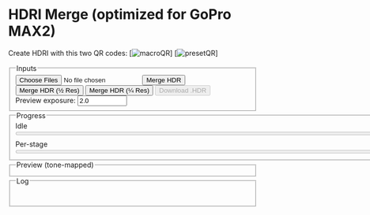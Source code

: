 # HDRI Merge (optimized for GoPro MAX2)

Create HDRI with this two QR codes: [![macroQR](macroQR.png)] 
[![presetQR](presetQR.png)]

<fieldset>
  <legend>Inputs</legend>
  <div class="row">
    <input id="files" type="file" accept="image/jpeg" multiple />
    <button id="run">Merge HDR</button>
    <button id="runHalf">Merge HDR (½ Res)</button>
    <button id="runQuarter">Merge HDR (¼ Res)</button>
    <button id="saveHdr" disabled>Download .HDR</button>
  </div>
  <div class="row">
    <label>Preview exposure: <input id="previewExp" type="number" step="0.1" value="2.0" title="Photographic exposure for preview" style="width: 100px;"></label>
  </div>
</fieldset>

<fieldset>
  <legend>Progress</legend>
  <div id="stage">Idle</div>
  <progress id="overall" value="0" max="100" style="width: 800px;"></progress>
  <div class="muted" style="margin-top:6px;">Per-stage</div>
  <progress id="perfile" value="0" max="100" style="width: 800px;"></progress>
</fieldset>

<fieldset>
  <legend>Preview (tone-mapped)</legend>
  <canvas id="preview" width="800" height="400"></canvas>
</fieldset>

<fieldset>
  <legend>Log</legend>
  <pre id="log" aria-live="polite"></pre>
</fieldset>

<script src="https://cdn.jsdelivr.net/npm/exifr@7.1.3/dist/lite.umd.js"></script>
<script>
/* ===================== Config & constants ===================== */
const KSIZE        = 9;         // Gaussian blur kernel (odd) in float
const WHITE_PCT    = 99.0;      // robust white normalization percentile
const SHORT_EXPOSURE_T = 2e-5;  // 0.00002s threshold for "very short" exposure (Python parity)
const SUN_BLUR1    = 15;
const SUN_BLUR2    = 31;
const CLIPPED_THRESH = 0.99;    // test threshold in linear (post-blur)
const CLIPPED_COUNT  = 1000;    // number of clipped pixels to consider "has clipped sun"

/* ===================== Helpers / UI ===================== */
const $ = sel => document.querySelector(sel);
const logEl = $('#log');
function logLine(msg, cls='') {
  const line = document.createElement('div');
  if (cls) line.className = cls;
  line.textContent = msg;
  logEl.appendChild(line);
  logEl.scrollTop = logEl.scrollHeight;
}
function setStage(msg) { $('#stage').textContent = msg; }
function setOverall(pct) { $('#overall').value = Math.max(0, Math.min(100, pct)); }
function setPerFile(pct) { $('#perfile').value = Math.max(0, Math.min(100, pct)); }
function nextFrame() { return new Promise(r => requestAnimationFrame(() => r())); }

/* ===================== sRGB 2.2 → Linear ===================== */
function srgbToLinear_u8(imgData) {
  const { data, width, height } = imgData;
  const out = new Float32Array(width * height * 3);
  for (let i = 0, j = 0; i < data.length; i += 4, j += 3) {
    const sr = data[i]   / 255;
    const sg = data[i+1] / 255;
    const sb = data[i+2] / 255;
    const r = Math.pow(sr, 2.2);
    const g = Math.pow(sg, 2.2);
    const b = Math.pow(sb, 2.2);
    out[j] = r; out[j+1] = g; out[j+2] = b;
  }
  return out;
}

/* ===================== GoPro Flat (log 113) → Linear ===================== */
function goProFlatToLinear_u8(imgData) {
  const { data, width, height } = imgData;
  const out = new Float32Array(width * height * 3);
  for (let i = 0, j = 0; i < data.length; i += 4, j += 3) {
    const sr = data[i]   / 255;
    const sg = data[i+1] / 255;
    const sb = data[i+2] / 255;
    const r = (Math.pow(113.0,sr)-1.0)/112.0;
    const g = (Math.pow(113.0,sg)-1.0)/112.0;
    const b = (Math.pow(113.0,sb)-1.0)/112.0;
    out[j] = r; out[j+1] = g; out[j+2] = b;
  }
  return out;
}

function gaussianBlurFloatRGB(floatRGB, w, h, ksize=5) {
  if (!(Number.isInteger(ksize) && ksize>1 && (ksize%2)===1)) return floatRGB;
  const half = (ksize-1)/2;
  const sigma = 0.3*((ksize-1)*0.5 - 1) + 0.8;
  const kern = [];
  let sum = 0;
  for (let k=-half;k<=half;k++){ const v = Math.exp(-(k*k)/(2*sigma*sigma)); kern.push(v); sum+=v; }
  for (let i=0;i<kern.length;i++) kern[i] /= sum;

  const tmp = new Float32Array(floatRGB.length);
  const out = new Float32Array(floatRGB.length);

  // Horizontal
  for (let y=0; y<h; y++) {
    for (let x=0; x<w; x++) {
      let r=0,g=0,b=0;
      for (let k=-half;k<=half;k++){
        const xx = Math.max(0, Math.min(w-1, x+k));
        const p = (y*w+xx)*3;
        const wgt = kern[k+half];
        r += floatRGB[p  ]*wgt;
        g += floatRGB[p+1]*wgt;
        b += floatRGB[p+2]*wgt;
      }
      const o = (y*w+x)*3;
      tmp[o]=r; tmp[o+1]=g; tmp[o+2]=b;
    }
  }
  // Vertical
  for (let y=0; y<h; y++) {
    for (let x=0; x<w; x++) {
      let r=0,g=0,b=0;
      for (let k=-half;k<=half;k++){
        const yy = Math.max(0, Math.min(h-1, y+k));
        const p = (yy*w+x)*3;
        const wgt = kern[k+half];
        r += tmp[p  ]*wgt;
        g += tmp[p+1]*wgt;
        b += tmp[p+2]*wgt;
      }
      const o = (y*w+x)*3;
      out[o]=r; out[o+1]=g; out[o+2]=b;
    }
  }
  return out;
}


/**
 * In-place separable Gaussian blur on a rectangular ROI of a Float32 RGB image.
 *
 * @param {Float32Array} floatLinearRGB - Interleaved RGB (float) buffer, length = pitch * height * 3
 * @param {number} pitch - Image width (pixels per row)
 * @param {number} x1 - ROI left (inclusive)
 * @param {number} y1 - ROI top (inclusive)
 * @param {number} x2 - ROI right (exclusive)
 * @param {number} y2 - ROI bottom (exclusive)
 * @param {number} ksize - Odd kernel size (e.g., 3,5,7,9...)
 */
function gaussianBlurROI(floatLinearRGB, pitch, x1, y1, x2, y2, ksize) {
  // ---- Validate & fast exits ----
  if (!Number.isInteger(ksize) || ksize < 3 || (ksize & 1) === 0) return;
  if (x2 <= x1 || y2 <= y1) return; // empty
  // Clamp ROI to image bounds (we don't know height, but we use indices via pitch & y)
  // Caller should ensure bounds are valid; we still defensively clamp to >=0.
  x1 = Math.max(0, x1|0); y1 = Math.max(0, y1|0);
  x2 = x2|0; y2 = y2|0;

  const rw = x2 - x1;                 // ROI width
  const rh = y2 - y1;                 // ROI height
  const chans = 3;
  const half = (ksize - 1) >> 1;

  // ---- Build 1D Gaussian kernel ----
  const sigma = 0.3 * ((ksize - 1) * 0.5 - 1) + 0.8; // common heuristic
  const kern = new Float32Array(ksize);
  let sum = 0;
  for (let i = -half, j = 0; i <= half; i++, j++) {
    const v = Math.exp(-(i * i) / (2 * sigma * sigma));
    kern[j] = v; sum += v;
  }
  for (let j = 0; j < ksize; j++) kern[j] /= sum;

  // ---- Temp buffers for ROI (horizontal pass -> tmp, vertical -> out) ----
  const tmp = new Float32Array(rw * rh * chans);
  const out = new Float32Array(rw * rh * chans);

  // ---- Horizontal pass (within ROI, clamp to ROI edges) ----
  for (let ry = 0; ry < rh; ry++) {
    const gy = y1 + ry;
    for (let rx = 0; rx < rw; rx++) {
      const gx = x1 + rx;

      let accR = 0, accG = 0, accB = 0;
      for (let k = -half, j = 0; k <= half; k++, j++) {
        let sx = rx + k;
        if (sx < 0) sx = 0;
        else if (sx >= rw) sx = rw - 1;

        const srcIdx = ((gy * pitch) + (x1 + sx)) * chans;
        accR += floatLinearRGB[srcIdx    ] * kern[j];
        accG += floatLinearRGB[srcIdx + 1] * kern[j];
        accB += floatLinearRGB[srcIdx + 2] * kern[j];
      }

      const dstIdx = (ry * rw + rx) * chans;
      tmp[dstIdx    ] = accR;
      tmp[dstIdx + 1] = accG;
      tmp[dstIdx + 2] = accB;
    }
  }

  // ---- Vertical pass (within ROI, clamp to ROI edges) ----
  for (let ry = 0; ry < rh; ry++) {
    for (let rx = 0; rx < rw; rx++) {
      let accR = 0, accG = 0, accB = 0;
      for (let k = -half, j = 0; k <= half; k++, j++) {
        let sy = ry + k;
        if (sy < 0) sy = 0;
        else if (sy >= rh) sy = rh - 1;

        const srcIdx = (sy * rw + rx) * chans;
        accR += tmp[srcIdx    ] * kern[j];
        accG += tmp[srcIdx + 1] * kern[j];
        accB += tmp[srcIdx + 2] * kern[j];
      }
      const dstIdx = (ry * rw + rx) * chans;
      out[dstIdx    ] = accR;
      out[dstIdx + 1] = accG;
      out[dstIdx + 2] = accB;
    }
  }

  // ---- Write back to original buffer (in place) ----
  for (let ry = 0; ry < rh; ry++) {
    const gy = y1 + ry;
    for (let rx = 0; rx < rw; rx++) {
      const gx = x1 + rx;
      const srcIdx = (ry * rw + rx) * chans;
      const dstIdx = ((gy * pitch) + gx) * chans;
      floatLinearRGB[dstIdx    ] = out[srcIdx    ];
      floatLinearRGB[dstIdx + 1] = out[srcIdx + 1];
      floatLinearRGB[dstIdx + 2] = out[srcIdx + 2];
    }
  }
}


/* ===================== Merge radiance (linear) ===================== */
function wellExposedWeight(rgb, mid=0.5, sigma=0.1225) {
  const m = (rgb[0]+rgb[1]+rgb[2])/3;
  return Math.exp(-((m-mid)*(m-mid)) / (2*sigma*sigma));
}
async function mergeRadiance_linear(images, times) {
  const w = images[0].w, h = images[0].h;
  const num = new Float32Array(w*h*3);
  const den = new Float32Array(w*h);
  const total = images.length;

  for (let i=0; i<images.length; i++) {
    const {data} = images[i];
    const t = times[i];
	let sigma = 0.1225 + 0.1225 * Math.sin(i*3.14159/(images.length-1));
    for (let p=0, px=0; p<data.length; p+=3, px++) {
      const r=data[p], g=data[p+1], b=data[p+2];
      const wgt = wellExposedWeight([r,g,b], 0.5, );
      if (wgt>0) {
        num[p  ] += wgt * (r / t);
        num[p+1] += wgt * (g / t);
        num[p+2] += wgt * (b / t);
        den[px]  += wgt;
      }
    }
	setOverall(35+((i+1)/total)*30);
    setPerFile(((i+1)/total)*100);
	await nextFrame(); // let the browser paint the bars
  }
  for (let p=0, px=0; p<num.length; p+=3, px++) {
    const d = den[px] || 1e-8;
    num[p  ] /= d; num[p+1] /= d; num[p+2] /= d;
  }
  return { w, h, data: num };
}


/**
 * Robust HDR merge tolerant to small exposure errors (JPEG/8-bit).
 * images: [{ w, h, data: Float32Array }]  // linear RGB
 * times:  number[]                         // effective exposure times
 * onProgress?: (percent)=>void
 * options?: { mid?: number, sigma?: number, k?: number, logDomain?: boolean }
 */
async function mergeRadiance_linearRobust(images, times, onProgress, options = {}) {
  const width  = images[0].w;
  const height = images[0].h;
  const N = images.length;

  const mid     = options.mid   ?? 0.5;   // exposure center
  const sigma   = options.sigma ?? 0.30;  // broader than classic 0.225
  const k       = options.k     ?? 4.685; // Tukey constant
  const useLog  = options.logDomain ?? true;

  const num = new Float32Array(width*height*3); // output RGB radiance
  // den is kept for parity with older API; here we normalize per-pixel already.
  // const den = new Float32Array(width*height);

  // Precompute exposure/clip weights per frame, per pixel (based on luminance)
  const Yw = new Float32Array(width*height*N);
  const twoSig2 = 2 * sigma * sigma;
  const luminance = (r,g,b) => 0.2126*r + 0.7152*g + 0.0722*b;
  const eps = 1e-8;

  for (let i=0; i<N; i++) {
    const data = images[i].data;
    for (let p=0, px=0; p<data.length; p+=3, px++) {
      const y  = luminance(data[p], data[p+1], data[p+2]);
      const d  = y - mid;
      const wBell = Math.exp(-(d*d)/twoSig2);                  // bell around mid
      const darkGate   = 1 / (1 + Math.exp(-(y - 0.02)/0.02)); // rises after ~0.02
      const brightGate = 1 / (1 + Math.exp( (y - 0.98)/0.02)); // falls before ~0.98
      Yw[i*(width*height) + px] = wBell * darkGate * brightGate;
    }
  }

  function robustCenter(arr) {
    const tmp = Array.from(arr).sort((a,b)=>a-b);
    const med = tmp[tmp.length >> 1];
    for (let i=0;i<tmp.length;i++) tmp[i] = Math.abs(tmp[i] - med);
    const mad = tmp[tmp.length >> 1] || eps;
    return [med, mad];
  }

  // Progress control
  let lastYield = performance.now();
  const YIELD_MS = 500;

  for (let y=0; y<height; y++) {
    for (let x=0; x<width; x++) {
      const px = y*width + x;
      const off = px*3;

      // Gather candidate radiances r_i = v_i / t_i
      const R = new Float64Array(N);
      const G = new Float64Array(N);
      const B = new Float64Array(N);
      for (let i=0;i<N;i++){
        const v = images[i].data;
        const t = times[i];
        R[i] = v[off  ] / t;
        G[i] = v[off+1] / t;
        B[i] = v[off+2] / t;
      }

      // Robust center (median) + MAD scale
      const [mR, madR] = robustCenter(R);
      const [mG, madG] = robustCenter(G);
      const [mB, madB] = robustCenter(B);

      let accR = 0, accG = 0, accB = 0, wSum = 0;

      for (let i=0;i<N;i++){
        const uR = (R[i]-mR)/(k*madR);
        const uG = (G[i]-mG)/(k*madG);
        const uB = (B[i]-mB)/(k*madB);

        const wR = (Math.abs(uR) < 1) ? Math.pow(1 - uR*uR, 2) : 0;
        const wG = (Math.abs(uG) < 1) ? Math.pow(1 - uG*uG, 2) : 0;
        const wB = (Math.abs(uB) < 1) ? Math.pow(1 - uB*uB, 2) : 0;

        const wRobust = (wR + wG + wB) / 3;
        const wExp    = Yw[i*(width*height) + px];

        const wgt = wRobust * wExp + eps;

        if (useLog) {
          accR += wgt * Math.log(R[i] + eps);
          accG += wgt * Math.log(G[i] + eps);
          accB += wgt * Math.log(B[i] + eps);
        } else {
          accR += wgt * R[i];
          accG += wgt * G[i];
          accB += wgt * B[i];
        }
        wSum += wgt;
      }

      if (useLog) {
        num[off  ] = Math.exp(accR / (wSum || 1));
        num[off+1] = Math.exp(accG / (wSum || 1));
        num[off+2] = Math.exp(accB / (wSum || 1));
      } else {
        num[off  ] = accR / (wSum || 1);
        num[off+1] = accG / (wSum || 1);
        num[off+2] = accB / (wSum || 1);
      }
    }

    // progress + cooperative yield
    const now = performance.now();
    if (now - lastYield > YIELD_MS) { 
		lastYield = now;
		setOverall(35+(y/height)*30);
		setPerFile((y/height)*100);
		await nextFrame(); // let the browser paint the bars
	 }
  }

  return { w: width, h: height, data: num };
}


/* ===================== Normalize white ~1.0 ===================== */
function luminance709(r,g,b){ return 0.2126*r + 0.7152*g + 0.0722*b; }
function normalizeWhitePercentile(hdr, pct=WHITE_PCT) {
  const {data} = hdr, N = data.length/3;
  const h = Math.trunc(Math.sqrt(N/2));
  const w = h*2;
  const scale = 1 + Math.trunc(w/1000);
  const offset = Math.trunc(scale/2);
  const lum = new Float32Array((h/scale) * (w/scale));
  let i = 0;
  for(let y=offset;y<h;y+=scale)
  {
	for(let x=offset;x<w;x+=scale)
	{
		let p = (y * w + x) * 3;
		lum[i] = luminance709(data[p],data[p+1],data[p+2]);
		i++
	}
  }
  const arr = Array.from(lum).sort((a,b)=>a-b);
  const idx = Math.min(arr.length-1, Math.max(0, Math.floor((pct/100)*arr.length)));
  const white = Math.max(1e-8, arr[idx]);
  for (let p=0; p<data.length; p++) data[p] /= white;
  return white;
}

/* ===================== Monochrome-above-threshold (optional) ===================== */
function monochromeAbove(hdr, thr=1.0) {
  const {data} = hdr;
  for (let p=0;p<data.length;p+=3) {
    const r=data[p], g=data[p+1], b=data[p+2];
    if (r>thr || g>thr || b>thr) {
      const Y = luminance709(r,g,b);
      data[p]=data[p+1]=data[p+2]=Y;
    }
  }
}

/* ===================== Filmic tone map with dithering ===================== */
async function tonemap_filmic(hdr, exposure=1.0) {
  const {w,h,data} = hdr;
  const out = new Uint8ClampedArray(w*h*4);
  //const A=0.22, B=0.30, C=0.10, D=0.20, E=0.01, F=0.30, W=11.2;  // too contrasty
  const A=0.2, B=0.30, C=0.10, D=0.05, E=0.0, F=0.10, W=20;  // lower contrast
  const whiteScale = ((W*(A*W+C*B)+D*E)/(W*(A*W+B)+D*F)) - (E/F);
  function rnd(i){ let x = i ^ (i>>>17); x ^= x<<13; x ^= x>>>7; x ^= x>>>17; return ((x>>>8)&0xFF)/255; }

  for (let p=0,q=0,i=0; p<data.length; p+=3, q+=4, i++) {
    let r = data[p  ] * exposure;
    let g = data[p+1] * exposure;
    let b = data[p+2] * exposure;
    const fr = ((r*(A*r+C*B)+D*E)/(r*(A*r+B)+D*F)) - (E/F);
    const fg = ((g*(A*g+C*B)+D*E)/(g*(A*g+B)+D*F)) - (E/F);
    const fb = ((b*(A*b+C*B)+D*E)/(b*(A*b+B)+D*F)) - (E/F);
    let rr = Math.min(1, Math.max(0, fr/whiteScale));
    let gg = Math.min(1, Math.max(0, fg/whiteScale));
    let bb = Math.min(1, Math.max(0, fb/whiteScale));
    const d = (rnd(i)-0.5) / 255;
    rr = Math.min(1, Math.max(0, rr + d));
    gg = Math.min(1, Math.max(0, gg + d));
    bb = Math.min(1, Math.max(0, bb + d));
    out[q  ] = (rr*255)|0;
    out[q+1] = (gg*255)|0;
    out[q+2] = (bb*255)|0;
    out[q+3] = 255;
  }
  return { w, h, data: out };
}

//function drawToCanvas(ldr, canvas) {
//  canvas.width = ldr.w; canvas.height = ldr.h;
//  const ctx = canvas.getContext('2d', { willReadFrequently: true }); // perf hint
//  ctx.putImageData(new ImageData(ldr.data, ldr.w, ldr.h), 0, 0);
//}
function drawToCanvas(ldr, canvas, targetW = 800, targetH = 400, mode = 'contain') {
  // 1) paint the RGBA into a temp canvas at native size
  const srcC = document.createElement('canvas');
  srcC.width = ldr.w; srcC.height = ldr.h;
  const srcCtx = srcC.getContext('2d', { willReadFrequently: true });
  srcCtx.putImageData(new ImageData(ldr.data, ldr.w, ldr.h), 0, 0);

  // 2) set preview canvas to fixed size
  canvas.width = targetW;
  canvas.height = targetH;

  const ctx = canvas.getContext('2d', { willReadFrequently: true });
  ctx.imageSmoothingEnabled = true;         // better downscale
  ctx.imageSmoothingQuality = 'high';       // ask for HQ filters

  if (mode === 'stretch') {
    // Fill exactly 800x400 (may distort aspect)
    ctx.clearRect(0, 0, targetW, targetH);
    ctx.drawImage(srcC, 0, 0, targetW, targetH);
  } else {
    // 'contain' => preserve aspect ratio, letterbox
    const scale = Math.min(targetW / ldr.w, targetH / ldr.h);
    const drawW = Math.max(1, Math.floor(ldr.w * scale));
    const drawH = Math.max(1, Math.floor(ldr.h * scale));
    const offX = Math.floor((targetW - drawW) / 2);
    const offY = Math.floor((targetH - drawH) / 2);

    ctx.clearRect(0, 0, targetW, targetH);
    ctx.drawImage(srcC, 0, 0, ldr.w, ldr.h, offX, offY, drawW, drawH);
  }
}

/**
 * Async Radiance .HDR (RGBE) encoder with scanline RLE, progress + yielding.
 * @param {{w:number,h:number,data:Float32Array}} hdr  // linear RGB
 * @param {(pct:number)=>void=} onProgress            // 0..100
 * @param {{yieldMs?:number, signal?:AbortSignal}=} opts
 * @returns {Promise<Blob>}
 */
async function encodeRadianceHDR_RGBE_RLE_Async(hdr, onProgress, opts = {}) {
  const { w, h, data } = hdr;
  const yieldMs = opts.yieldMs ?? 16;
  const signal = opts.signal;

  const header = [
    "#?RADIANCE",
    "FORMAT=32-bit_rle_rgbe",
    "",
    `-Y ${h} +X ${w}\n`
  ].join("\n");
  const headerBytes = new TextEncoder().encode(header);

  // RGB -> RGBE
  function toRGBE(r,g,b) {
    const maxc = Math.max(r,g,b);
    if (maxc < 1e-32) return [0,0,0,0];
    const e = Math.ceil(Math.log2(maxc));
    const scale = Math.pow(2, e) / 256;
    return [
      Math.min(255, Math.round(r/scale)),
      Math.min(255, Math.round(g/scale)),
      Math.min(255, Math.round(b/scale)),
      e + 128
    ];
  }

  // Write one channel with Radiance RLE
  function encodeRLEChannel(line /* Uint8Array of length w */) {
    const out = [];
    let x = 0;
    while (x < w) {
      // try run
      let runLen = 1;
      const maxRun = Math.min(w - x, 127);
      const val = line[x];
      while (runLen < maxRun && line[x + runLen] === val) runLen++;
      if (runLen >= 4) {
        out.push(128 + runLen, val);
        x += runLen;
      } else {
        // literal packet, avoid swallowing a future run
        const start = x;
        let count = 0;
        const maxLit = Math.min(w - x, 128);
        while (count < maxLit) {
          if (count >= 1) {
            let lookRun = 1;
            const maxLook = Math.min(w - (x + count), 127);
            const lookVal = line[x + count];
            while (lookRun < maxLook && line[x + count + lookRun] === lookVal) lookRun++;
            if (lookRun >= 4) break;
          }
          count++;
        }
        out.push(count);
        for (let i = 0; i < count; i++) out.push(line[start + i]);
        x += count;
      }
    }
    return Uint8Array.from(out);
  }

  // Fallback to old flat RGBE when width not supported
  if (w < 8 || w > 0x7fff) {
    const flat = new Uint8Array(w*h*4);
    for (let i=0,p=0;i<w*h;i++,p+=3) {
      const [R,G,B,E] = toRGBE(data[p], data[p+1], data[p+2]);
      const q = i*4; flat[q]=R; flat[q+1]=G; flat[q+2]=B; flat[q+3]=E;
    }
    if (onProgress) onProgress(100);
    return new Blob([headerBytes, flat], { type: "image/vnd.radiance" });
  }

  // Build output in chunks to avoid one giant growable array
  const chunks = [headerBytes];
  let lastYield = performance.now();

  for (let y = 0; y < h; y++) {
    if (signal?.aborted) throw new DOMException("Encoding aborted", "AbortError");

    // Scanline header: 0x02 0x02 w_hi w_lo
    const scanHdr = new Uint8Array([0x02, 0x02, (w >> 8) & 0xff, w & 0xff]);

    // Prepare channel buffers
    const R = new Uint8Array(w);
    const G = new Uint8Array(w);
    const B = new Uint8Array(w);
    const E = new Uint8Array(w);

    let p = y * w * 3;
    for (let x = 0; x < w; x++, p += 3) {
      const [r8,g8,b8,e8] = toRGBE(data[p], data[p+1], data[p+2]);
      R[x] = r8; G[x] = g8; B[x] = b8; E[x] = e8;
    }

    // Encode four channels
    const rleR = encodeRLEChannel(R);
    const rleG = encodeRLEChannel(G);
    const rleB = encodeRLEChannel(B);
    const rleE = encodeRLEChannel(E);

    // Concatenate this scanline: hdr + R + G + B + E
    const line = new Uint8Array(scanHdr.length + rleR.length + rleG.length + rleB.length + rleE.length);
    let o = 0;
    line.set(scanHdr, o); o += scanHdr.length;
    line.set(rleR, o);    o += rleR.length;
    line.set(rleG, o);    o += rleG.length;
    line.set(rleB, o);    o += rleB.length;
    line.set(rleE, o);

    chunks.push(line);

    // Progress + cooperative yield
    if (onProgress) onProgress(((y + 1) / h) * 100);
    const now = performance.now();
    if (now - lastYield > yieldMs) {
      lastYield = now;
      await new Promise(r => requestAnimationFrame(r));
    }
  }

  return new Blob(chunks, { type: "image/vnd.radiance" });
}


function encodeRadianceHDR_RGBE_RLE(hdr) {
  const { w, h, data } = hdr;

  // --- header ---
  const header = [
    "#?RADIANCE",
    "FORMAT=32-bit_rle_rgbe",
    "", // blank line
    `-Y ${h} +X ${w}\n`
  ].join("\n");
  const headerBytes = new TextEncoder().encode(header);

  // helper: RGB->RGBE (float32 -> 4x uint8)
  function toRGBE(r, g, b) {
    const maxc = Math.max(r, g, b);
    if (maxc < 1e-32) return [0, 0, 0, 0];
    const e = Math.ceil(Math.log2(maxc));
    const scale = Math.pow(2, e) / 256;
    return [
      Math.min(255, Math.round(r / scale)),
      Math.min(255, Math.round(g / scale)),
      Math.min(255, Math.round(b / scale)),
      e + 128
    ];
  }

  // If width unsupported by RLE, write old style (flat RGBE)
  if (w < 8 || w > 0x7fff) {
    const flat = new Uint8Array(w * h * 4);
    for (let i = 0, p = 0; i < w * h; i++, p += 3) {
      const [R, G, B, E] = toRGBE(data[p], data[p + 1], data[p + 2]);
      const q = i * 4;
      flat[q] = R; flat[q + 1] = G; flat[q + 2] = B; flat[q + 3] = E;
    }
    return new Blob([headerBytes, flat], { type: "image/vnd.radiance" });
  }

  // --- RLE output builder ---
  const out = [];
  const pushByte = (b) => out.push(b & 0xff);
  const pushBytes = (arr) => { for (let i = 0; i < arr.length; i++) pushByte(arr[i]); };

  // write one channel (Uint8 array of length w) using Radiance RLE
  function writeRLEChannel(line) {
    let x = 0;
    while (x < w) {
      // Try to find a run at x
      let runLen = 1;
      const maxRun = Math.min(w - x, 127);
      const val = line[x];

      while (runLen < maxRun && line[x + runLen] === val) runLen++;

      if (runLen >= 4) {
        // Write run packet
        pushByte(128 + runLen);
        pushByte(val);
        x += runLen;
      } else {
        // Write literal packet up to 128 or until a future run (>=4) is about to start
        let start = x;
        let count = 0;
        const maxLit = Math.min(w - x, 128);

        while (count < maxLit) {
          // Look ahead to see if a run starts here; if so, stop literals
          if (count >= 1) {
            let lookRun = 1;
            const maxLook = Math.min(w - (x + count), 127);
            const lookVal = line[x + count];
            while (lookRun < maxLook && line[x + count + lookRun] === lookVal) lookRun++;
            if (lookRun >= 4) break; // stop before run
          }
          count++;
        }
        pushByte(count);
        for (let i = 0; i < count; i++) pushByte(line[start + i]);
        x += count;
      }
    }
  }

  // Progress control
  let lastYield = performance.now();
  const YIELD_MS = 500;
  
  // --- encode scanlines ---
  for (let y = 0; y < h; y++) {
    // scanline header: 0x02 0x02 width_hi width_lo
    pushByte(0x02);
    pushByte(0x02);
    pushByte((w >> 8) & 0xff);
    pushByte(w & 0xff);

    // Prepare per-channel arrays for this scanline
    const R = new Uint8Array(w);
    const G = new Uint8Array(w);
    const B = new Uint8Array(w);
    const E = new Uint8Array(w);

    let p = y * w * 3;
    for (let x = 0; x < w; x++, p += 3) {
      const [r8, g8, b8, e8] = toRGBE(data[p], data[p + 1], data[p + 2]);
      R[x] = r8; G[x] = g8; B[x] = b8; E[x] = e8;
    }

    // Write 4 channels (R, G, B, E), each RLE-compressed
    writeRLEChannel(R);
    writeRLEChannel(G);
    writeRLEChannel(B);
    writeRLEChannel(E);
  }

  return new Blob([headerBytes, new Uint8Array(out)], { type: "image/vnd.radiance" });
}


/* ===================== Radiance .HDR (RGBE) encoder ===================== */
function encodeRadianceHDR_RGBE(hdr) {
  const {w,h,data} = hdr;
  const header = [
    "#?RADIANCE",
    "FORMAT=32-bit_rle_rgbe",
    "",
    `-Y ${h} +X ${w}\n`
  ].join("\n");
  const headerBytes = new TextEncoder().encode(header);
  const body = new Uint8Array(w*h*4);
  for (let i=0,p=0;i<w*h;i++,p+=3) {
    const r=data[p], g=data[p+1], b=data[p+2];
    const maxc = Math.max(r,g,b);
    if (maxc < 1e-32) { body[i*4+0]=0; body[i*4+1]=0; body[i*4+2]=0; body[i*4+3]=0; }
    else {
      const e = Math.ceil(Math.log2(maxc));
      const scale = Math.pow(2, e) / 256;
      body[i*4+0] = Math.min(255, Math.round(r/scale));
      body[i*4+1] = Math.min(255, Math.round(g/scale));
      body[i*4+2] = Math.min(255, Math.round(b/scale));
      body[i*4+3] = e + 128;
    }
  }
  const out = new Uint8Array(headerBytes.length + body.length);
  out.set(headerBytes, 0); out.set(body, headerBytes.length);
  return new Blob([out], {type: 'image/vnd.radiance'});
}

/* ===================== Load, EXIF, preprocess + SHORT-SUN LOGIC ===================== */
async function loadAndPreprocessOld(files, scale = 1) {
  const bitmaps = [];
  const exposures = [];
  setPerFile(0);

  // EXIF + decode
  for (let i=0;i<files.length;i++) {
    const f = files[i];
    try {
      const exif = await exifr.parse(f).catch(()=>null);
      let t = null;
      if (exif) {
        if (typeof exif.ExposureTime === 'number') t = exif.ExposureTime;
        else if (typeof exif.ShutterSpeedValue === 'number') t = Math.pow(2, -exif.ShutterSpeedValue);
      }
      if (!t) throw new Error("Missing ExposureTime/ShutterSpeedValue");
      exposures.push(t);

      const bmp = await createImageBitmap(f);
      bitmaps.push(bmp);
      logLine(`Loaded: ${f.name} (t=${t})`, 'ok');
    } catch (e) {
      logLine(`Error reading ${f.name}: ${e.message || e}`, 'err');
    }
    setPerFile(((i+1)/files.length)*100);
    await nextFrame();
  }
  if (!bitmaps.length) throw new Error("No valid images decoded.");

  // sort by exposure (shortest first)
  const idx = exposures.map((t,i)=>[t,i]).sort((a,b)=>a[0]-b[0]).map(x=>x[1]);
  const sortedExpos = idx.map(i=>exposures[i]);
  const sortedBmps  = idx.map(i=>bitmaps[i]);
  
  const shortestFileName = files[idx[0]].name;  // name of shortest exposure file
  const baseName = shortestFileName.replace(/\.[^.]+$/, ''); // strip extension



  // common size = first image
  const w = sortedBmps[0].width, h = sortedBmps[0].height;
  const c = document.createElement('canvas'); c.width=w; c.height=h;
  const ctx = c.getContext('2d', { willReadFrequently: true }); // perf hint

  const linearImages = [];
  const expandedTimes = [];

  for (let i=0;i<sortedBmps.length;i++) {
    ctx.clearRect(0,0,w,h);
    ctx.drawImage(sortedBmps[i], 0, 0, w, h);
    const imgData = ctx.getImageData(0,0,w,h);

    // sRGB → linear (float)
    let lin = srgbToLinear_u8(imgData);
    // Log113 (Flat) → linear (float)
    //let lin = goProFlatToLinear_u8(imgData);
    let t = sortedExpos[i];

    // ---------- Short-exposure logic (ported from Python) ----------
    if (t < SHORT_EXPOSURE_T) {
      // Emulate Python's exp *= 4 pre-step
      // Base push (analogous to appending img8 with exp=t_eff)
      linearImages.push({ w, h, data: lin.slice(0) });
      expandedTimes.push(t);
      logLine(`Short exposure base push: t=${t}`, 'muted');

      // Detect clipped sun on a blurred copy
      let blurForSun = gaussianBlurFloatRGB(lin, w, h, SUN_BLUR1);
      let clippedCount = 0;
      for (let p=0; p<blurForSun.length; p++) if (blurForSun[p] > CLIPPED_THRESH) clippedCount++;
	  clippedCount *= (7680*3840*3 / blurForSun.length);
      const hasClippedSun = clippedCount > CLIPPED_COUNT && clippedCount < CLIPPED_COUNT*10;
      logLine(`Sun clipped? ${hasClippedSun} (count=${clippedCount})`, hasClippedSun ? 'warn' : 'muted');

      if (hasClippedSun) 
	  {
		let minx = w;
		let maxx = 0;
		let miny = h;
		let maxy = 0;
        for (let yy=0; yy<h; yy++) {
			for (let xx=0; xx<w; xx++) {
				const p = (yy*w+xx)*3;
				const r=lin[p], g=lin[p+1], b=lin[p+2];
				if (r>CLIPPED_THRESH || g>CLIPPED_THRESH || b>CLIPPED_THRESH) {
					if(minx > xx) minx = xx;
					if(maxx < xx) maxx = xx;
					if(miny > yy) miny = yy;
					if(maxy < yy) maxy = yy;
				}
			}
		}
		
		minx -= 64;  if(minx < 0) minx=0;
		miny -= 64;  if(miny < 0) miny=0;
		maxx += 64;  if(maxx >= w) maxx=w-1;
		maxy += 64;  if(maxy >= h) maxy=h-1;
		
		gaussianBlurROI(lin, w, minx, miny, maxx, maxy, SUN_BLUR1);
		
        for (let yy=miny; yy<maxy; yy++) {
			for (let xx=minx; xx<maxx; xx++) {
				const p = (yy*w+xx)*3;
				const r=lin[p], g=lin[p+1], b=lin[p+2];
				if (r>0.99 || g>0.99 || b>0.99) {
					lin[p]=lin[p+1]=lin[p+2] = 800;
				}
			}
		}
		
		
		logLine(`Sun's location ${minx},${miny} to ${maxx},${maxy}`, 'muted');
        gaussianBlurROI(lin, w, minx, miny, maxx, maxy, SUN_BLUR1);
        linearImages.push({ w, h, data: lin.slice(0) });
        expandedTimes.push(t);

        // B: blur heavier, scale *16, then t/=16
        gaussianBlurROI(lin, w, minx, miny, maxx, maxy, SUN_BLUR1);
        // multiply by 16 (keep float linear domain)
        for (let p=0; p<lin.length; p++) lin[p] /= 16.0;
        t /= 16.0;
        linearImages.push({ w, h, data: lin.slice(0) });
        expandedTimes.push(t);
        logLine(`Synthetic B push: t=${t}`, 'muted');

        // C: blur heavier, scale *1.0, then t/=16
        gaussianBlurROI(lin, w, minx, miny, maxx, maxy, SUN_BLUR1);
        for (let p=0; p<lin.length; p++) lin[p] /= 16.0;
        t /= 16.0;
        linearImages.push({ w, h, data: lin.slice(0) });
        expandedTimes.push(t);
        logLine(`Synthetic C push: t=${t}`, 'muted');

        // D: blur heavier, scale *0.25, then t/=16
        gaussianBlurROI(lin, w, minx, miny, maxx, maxy, SUN_BLUR1);
        for (let p=0; p<lin.length; p++) lin[p] /= 16.0;
        t /= 16.0;
        linearImages.push({ w, h, data: lin.slice(0) });
        expandedTimes.push(t);
        logLine(`Synthetic D push: t=${t}`, 'muted');

      } else {
        // No clipped sun → one synthetic step: exp/=4 (Python branch)
        linearImages.push({ w, h, data: lin.slice(0) });
        expandedTimes.push(t);
      }

    } else {
      // Normal (non-short) exposure → single push
      linearImages.push({ w, h, data: lin.slice(0) });
      expandedTimes.push(t);
    }

    setPerFile(((i+1)/sortedBmps.length)*100);
    await nextFrame();
  }

  return { linearImages, sortedExpos: expandedTimes, w, h, baseName };
}

/**
 * Load JPGs, read EXIF shutter times, sort by exposure, optionally scale,
 * convert to linear, apply short-sun logic (ROI blur + synthetic pushes),
 * and return arrays ready for HDR merge.
 *
 * @param {File[]} files
 * @param {number} scale   // 1.0 = full, 0.5 = half, etc.
 * @returns {Promise<{linearImages:Array<{w:number,h:number,data:Float32Array}>,sortedExpos:number[],sortedExif:Object[],w:number,h:number,baseName:string}>}
 */
async function loadAndPreprocess(files, scale = 1.0) {
  // ---- NEW: parameter sanity for scale ----
  scale = Math.max(0.05, Math.min(2.0, Number(scale) || 1.0));

  const bitmaps = [];
  const exposures = [];
  const exifList = [];
  setPerFile(0);

  // Decode + EXIF ----------------------------------------
  for (let i = 0; i < files.length; i++) {
    const f = files[i];
    try {
      const exif = await exifr.parse(f).catch(() => null);
      exifList.push(exif || {});

      // Shutter time (seconds)
      let t = null;
      if (exif) {
        if (typeof exif.ExposureTime === 'number') t = exif.ExposureTime;
        else if (typeof exif.ShutterSpeedValue === 'number') t = Math.pow(2, -exif.ShutterSpeedValue);
      }
      if (!t) throw new Error("Missing ExposureTime/ShutterSpeedValue");
      exposures.push(t);

      const bmp = await createImageBitmap(f);
      bitmaps.push(bmp);

      logLine(`Loaded: ${f.name} (t=${t})`, 'ok');
    } catch (e) {
      logLine(`Error reading ${f.name}: ${e.message || e}`, 'err');
    }
    setPerFile(((i + 1) / files.length) * 100);
    await nextFrame();
  }
  if (!bitmaps.length) throw new Error("No valid images decoded.");

  // Sort by exposure (ascending: shortest first) --------
  const idx = exposures.map((t, i) => [t, i]).sort((a, b) => a[0] - b[0]).map(x => x[1]);
  const sortedExpos = idx.map(i => exposures[i]);
  const sortedExif  = idx.map(i => exifList[i]);
  const sortedBmps  = idx.map(i => bitmaps[i]);

  const shortestFileName = files[idx[0]].name;
  const baseName = shortestFileName.replace(/\.[^.]+$/, '');

  // ---- NEW: target output size with scale factor -------
  const nativeW = sortedBmps[0].width;
  const nativeH = sortedBmps[0].height;
  const w = Math.max(1, Math.floor(nativeW * scale));
  const h = Math.max(1, Math.floor(nativeH * scale));

  // Work canvas at target resolution ---------------------
  const c = document.createElement('canvas');
  c.width = w; c.height = h;
  const ctx = c.getContext('2d', { willReadFrequently: true });
  ctx.imageSmoothingEnabled = true;
  ctx.imageSmoothingQuality = 'high';

  const linearImages = [];
  const expandedTimes = [];

  // Process each bracket --------------------------------
  for (let i = 0; i < sortedBmps.length; i++) {
    ctx.clearRect(0, 0, w, h);

    // ---- NEW: scaled draw to target resolution ----
    const bmp = sortedBmps[i];
    ctx.drawImage(bmp, 0, 0, bmp.width, bmp.height, 0, 0, w, h);

    const imgData = ctx.getImageData(0, 0, w, h);

    // sRGB → linear (your existing function)
    let lin = srgbToLinear_u8(imgData);

    let t = sortedExpos[i];

    // ---------- Short-exposure "sun" logic (unchanged behavior, now at scaled size) ----------
    if (t < SHORT_EXPOSURE_T) {
      // A) base push
      linearImages.push({ w, h, data: lin.slice(0) });
      expandedTimes.push(t);
      logLine(`Short exposure base push: t=${t}`, 'muted');

      // Detect clipped sun on a blurred copy (first pass blur)
      let blurForSun = gaussianBlurFloatRGB(lin, w, h, SUN_BLUR1);
      let clippedCount = 0;
      for (let p = 0; p < blurForSun.length; p++) if (blurForSun[p] > CLIPPED_THRESH) clippedCount++;
      // Scale count to approx native 7680×3840 reference if you use that heuristic
      clippedCount *= (7680 * 3840 * 3 / blurForSun.length);
      const hasClippedSun = clippedCount > CLIPPED_COUNT && clippedCount < CLIPPED_COUNT * 10;
      logLine(`Sun clipped? ${hasClippedSun} (count=${Math.round(clippedCount)})`, hasClippedSun ? 'warn' : 'muted');

      if (hasClippedSun) {
        // Find bbox of bright region
        let minx = w, maxx = 0, miny = h, maxy = 0;
        for (let yy = 0; yy < h; yy++) {
          for (let xx = 0; xx < w; xx++) {
            const p = (yy * w + xx) * 3;
            const r = lin[p], g = lin[p + 1], b = lin[p + 2];
            if (r > CLIPPED_THRESH || g > CLIPPED_THRESH || b > CLIPPED_THRESH) {
              if (minx > xx) minx = xx;
              if (maxx < xx) maxx = xx;
              if (miny > yy) miny = yy;
              if (maxy < yy) maxy = yy;
            }
          }
        }
        // pad ROI a bit; clamp to image
        minx = Math.max(0, minx - 64);
        miny = Math.max(0, miny - 64);
        maxx = Math.min(w - 1, maxx + 64);
        maxy = Math.min(h - 1, maxy + 64);

        // First soften (ROI blur; x2/y2 exclusive → pass max+1)
        gaussianBlurROI(lin, w, minx, miny, maxx + 1, maxy + 1, SUN_BLUR1);

        // Spike core & desaturate > 0.99 (prevent color fringing)
        for (let yy = miny; yy <= maxy; yy++) {
          for (let xx = minx; xx <= maxx; xx++) {
            const p = (yy * w + xx) * 3;
            const r = lin[p], g = lin[p + 1], b = lin[p + 2];
            if (r > 0.99 || g > 0.99 || b > 0.99) lin[p] = lin[p + 1] = lin[p + 2] = 800.0;
          }
        }

        logLine(`Sun ROI @ ${minx},${miny} → ${maxx},${maxy}`, 'muted');

        // A: soften again, push with same t
        gaussianBlurROI(lin, w, minx, miny, maxx + 1, maxy + 1, SUN_BLUR1);
        linearImages.push({ w, h, data: lin.slice(0) });
        expandedTimes.push(t);

        // B: heavier blur & *multiply by 16*, then t/=16  (synthetic shorter exposure)
        gaussianBlurROI(lin, w, minx, miny, maxx + 1, maxy + 1, SUN_BLUR2);
        for (let p = 0; p < lin.length; p++) lin[p] *= 16.0;
        t /= 16.0;
        linearImages.push({ w, h, data: lin.slice(0) });
        expandedTimes.push(t);
        logLine(`Synthetic B push: t=${t}`, 'muted');

        // C: heavier blur, ×1.0, then t/=16
        gaussianBlurROI(lin, w, minx, miny, maxx + 1, maxy + 1, SUN_BLUR2);
        // (no intensity scale)
        t /= 16.0;
        linearImages.push({ w, h, data: lin.slice(0) });
        expandedTimes.push(t);
        logLine(`Synthetic C push: t=${t}`, 'muted');

        // D: heavier blur, ×0.25, then t/=16
        gaussianBlurROI(lin, w, minx, miny, maxx + 1, maxy + 1, SUN_BLUR2);
        for (let p = 0; p < lin.length; p++) lin[p] *= 0.25;
        t /= 16.0;
        linearImages.push({ w, h, data: lin.slice(0) });
        expandedTimes.push(t);
        logLine(`Synthetic D push: t=${t}`, 'muted');
      }
      // else: only base push already added
    } else {
      // Normal exposure
      linearImages.push({ w, h, data: lin.slice(0) });
      expandedTimes.push(t);
    }

    setPerFile(((i + 1) / sortedBmps.length) * 100);
    await nextFrame();
  }

  return { linearImages, sortedExpos: expandedTimes, sortedExif, w, h, baseName };
}

/**
 * Remove isolated hot speckles from an HDR buffer (in place).
 * Detects pixels whose luminance is far above the 3×3 neighborhood
 * and clamps them to a robust neighborhood target while preserving chroma.
 *
 * @param {{w:number,h:number,data:Float32Array}} hdr  // linear RGB
 * @param {object} [opts]
 * @param {number} [opts.radius=1]     // 1 => 3x3; (only 1 supported here)
 * @param {number} [opts.factor=3.0]   // trigger if Yc > factor * median(Ynbrs)
 * @param {number} [opts.abs=0.2]      // and Yc > median + abs (absolute guard in scene-linear)
 * @param {number} [opts.pct=0.95]     // target upper bound uses neighborhood percentile (e.g. 95th)
 * @param {number} [opts.soft=1.2]     // target also limited to soft * median
 * @param {boolean}[opts.requirePeak=true] // require the center to be the unique local max
 * @returns {number}                   // number of pixels corrected
 */
function removeHDRSpeckles(hdr, opts = {}) {
  const { w, h, data } = hdr;
  const radius = 1;
  const factor = opts.factor ?? 3.0;
  const abs    = opts.abs    ?? 0.2;
  const pct    = opts.pct    ?? 0.95;
  const soft   = opts.soft   ?? 1.2;
  const requirePeak = (opts.requirePeak ?? true);
  const eps = 1e-8;

  // Precompute luminance for speed
  const Y = new Float32Array(w * h);
  for (let i = 0, px = 0; i < data.length; i += 3, px++) {
    const r = data[i], g = data[i + 1], b = data[i + 2];
    Y[px] = 0.2126 * r + 0.7152 * g + 0.0722 * b;
  }

  // Helper: median of 8 values (neighbors)
  function median8(vals) {
    // insertion sort small array
    for (let i = 1; i < 8; i++) {
      let v = vals[i], j = i - 1;
      while (j >= 0 && vals[j] > v) { vals[j + 1] = vals[j]; j--; }
      vals[j + 1] = v;
    }
    return (vals[3] + vals[4]) * 0.5; // middle of 8
  }

  // Helper: percentile (approx) of neighbors
  function percentile8(vals, p) {
    // vals length = 8; already sorted is not guaranteed
    for (let i = 1; i < 8; i++) {
      let v = vals[i], j = i - 1;
      while (j >= 0 && vals[j] > v) { vals[j + 1] = vals[j]; j--; }
      vals[j + 1] = v;
    }
    const idx = Math.min(7, Math.max(0, Math.round(p * 7)));
    return vals[idx];
  }

  let fixed = 0;

  // Scan interior pixels (skip 1px border)
  for (let y = 1; y < h - 1; y++) {
    for (let x = 1; x < w - 1; x++) {
      const cx = y * w + x;
      const Yc = Y[cx];

      // Collect neighbor luminances (8)
      const N = new Float32Array(8);
      let k = 0;
      let isPeak = true;
      for (let dy = -1; dy <= 1; dy++) {
        for (let dx = -1; dx <= 1; dx++) {
          if (dx === 0 && dy === 0) continue;
          const yy = y + dy, xx = x + dx;
          const ny = yy * w + xx;
          const Yn = Y[ny];
          N[k++] = Yn;
          if (Yn >= Yc - 1e-12) isPeak = false; // neighbor as bright or brighter
        }
      }

      if (requirePeak && !isPeak) continue;

      const med = median8(N.slice()); // median of neighbors
      const pHi = percentile8(N.slice(), pct);

      // Trigger if way above neighbors (both relative & absolute guards)
      if (!(Yc > med * factor && Yc > med + abs)) continue;

      // Compute target luminance: limit to both high-percentile and soft*median
      const targetY = Math.min(pHi, med * soft);

      // Preserve chroma: scale RGB so luminance becomes targetY
      const i = cx * 3;
      const r = data[i], g = data[i + 1], b = data[i + 2];
      const curY = Yc || eps;
      const s = Math.max(0, targetY / curY);

      data[i]     = r * s;
      data[i + 1] = g * s;
      data[i + 2] = b * s;
      Y[cx]       = targetY;
      fixed++;
    }
  }

  return fixed;
}

/**
 * Remove compact hot-speckle clusters up to 3x3 (in place), preserving edges/lines.
 * - Finds a cluster in the 3x3 window centered at (x,y) using a local "hot" test.
 * - Rejects line-like shapes (1xK or Kx1 with K>=2).
 * - Clamps all pixels in the cluster toward a robust target from the surrounding 5x5 ring.
 *
 * @param {{w:number,h:number,data:Float32Array}} hdr
 * @param {object} [opts]
 * @param {number} [opts.factor=3.0]   // "hot" if Y > factor * median(neigh-8)
 * @param {number} [opts.abs=0.2]      // and Y > median + abs
 * @param {number} [opts.soft=1.2]     // target cap vs local median
 * @param {number} [opts.ringPct=0.95] // target = min( percentile(ring), soft*median )
 * @returns {number} count of pixels corrected
 */
function removeHDRSpeckles3x3(hdr, opts = {}) {
  const { w, h, data } = hdr;
  const factor  = opts.factor  ?? 3.0;
  const abs     = opts.abs     ?? 0.2;
  const soft    = opts.soft    ?? 1.2;
  const ringPct = opts.ringPct ?? 0.95;
  const eps = 1e-8;

  // Build luminance buffer
  const Y = new Float32Array(w*h);
  for (let i=0, px=0; i<data.length; i+=3, px++) {
    Y[px] = 0.2126*data[i] + 0.7152*data[i+1] + 0.0722*data[i+2];
  }

  // Helpers
  function sortAsc(a){ for(let i=1;i<a.length;i++){ let v=a[i],j=i-1; while(j>=0 && a[j]>v){a[j+1]=a[j]; j--;} a[j+1]=v; } return a; }
  function median8(vals){ const s=sortAsc(vals.slice()); return 0.5*(s[3]+s[4]); }
  function percentile(vals, p){ const s=sortAsc(vals.slice()); const idx=Math.min(s.length-1, Math.max(0, Math.round(p*(s.length-1)))); return s[idx]; }

  // Visited map so we don’t re-fix overlapping clusters
  const visited = new Uint8Array(w*h);
  let fixed = 0;

  // We need a 5x5 ring ⇒ skip a 2px border
  for (let y=2; y<h-2; y++) {
    for (let x=2; x<w-2; x++) {
      const cIdx = y*w + x;
      if (visited[cIdx]) continue;

      // 1) Baseline from 8-neighbors of center
      const nb8 = new Float32Array(8);
      let k=0;
      for (let dy=-1; dy<=1; dy++) {
        for (let dx=-1; dx<=1; dx++) {
          if (!dx && !dy) continue;
          nb8[k++] = Y[(y+dy)*w + (x+dx)];
        }
      }
      const med = median8(nb8);
      const Yc  = Y[cIdx];

      // Is center hot enough to consider?
      if (!(Yc > med*factor && Yc > med + abs)) continue;

      // 2) Build 3x3 cluster mask using same hot criterion vs the SAME baseline median
      const mask = []; // list of [xx,yy] in cluster
      let minx= x, maxx= x, miny= y, maxy= y;
      for (let dy=-1; dy<=1; dy++) {
        for (let dx=-1; dx<=1; dx++) {
          const yy=y+dy, xx=x+dx, idx = yy*w + xx;
          const hot = (Y[idx] > med*factor && Y[idx] > med + abs);
          if (hot) {
            mask.push([xx,yy]);
            if (xx<minx) minx=xx; if (xx>maxx) maxx=xx;
            if (yy<miny) miny=yy; if (yy>maxy) maxy=yy;
          }
        }
      }
      if (mask.length === 0) continue;          // nothing hot
      if (mask.length > 9) continue;            // shouldn’t happen for 3x3 window
      // Reject line-like shapes (e.g., 1xK or Kx1 with K>=2)
      const dxSize = maxx - minx + 1;
      const dySize = maxy - miny + 1;
      const isLine = (dxSize === 1 && dySize >= 2) || (dySize === 1 && dxSize >= 2);
      if (isLine) continue;

      // If any pixel in cluster was already fixed, skip (avoid double adjustments)
      let overlap = false;
      for (const [xx,yy] of mask) { if (visited[yy*w+xx]) { overlap = true; break; } }
      if (overlap) continue;

      // 3) Compute robust target from 5x5 ring around the cluster bbox
      const ring = [];
      for (let yy=miny-2; yy<=maxy+2; yy++) {
        for (let xx=minx-2; xx<=maxx+2; xx++) {
          // outside image guard not needed due to outer loop
          const insideCluster = (xx>=minx && xx<=maxx && yy>=miny && yy<=maxy);
          if (insideCluster) continue; // skip cluster bbox interior
          ring.push(Y[yy*w + xx]);
        }
      }
      if (ring.length < 8) continue; // too small to be robust (very near border)
      const pHi = percentile(ring, ringPct);
      const targetY = Math.min(pHi, med * soft);

      // 4) Clamp each cluster pixel toward target, preserving chroma
      for (const [xx,yy] of mask) {
        const idx = yy*w + xx;
        const i3  = idx*3;
        const curY = Y[idx] || eps;
        if (targetY < curY) {
          const s = Math.max(0, (targetY || eps) / curY);
          data[i3    ] *= s;
          data[i3 + 1] *= s;
          data[i3 + 2] *= s;
          Y[idx] = targetY;
          fixed++;
        }
        visited[idx] = 1;
      }
    }
  }

  return fixed;
}

/**
 * Remove compact hot-speckle clusters up to 5x5 (in place), preserving lines/edges.
 * - Center test seeds a 5x5 "hot" mask using a robust baseline from the 8-neighbors.
 * - Rejects line-like shapes (1xK or Kx1) and very elongated blobs.
 * - Clamps cluster pixels toward a robust target from the surrounding 7x7 ring.
 *
 * @param {{w:number,h:number,data:Float32Array}} hdr
 * @param {object} [opts]
 * @param {number} [opts.factor=3.0]    // "hot" if Y > factor * median(neigh-8)
 * @param {number} [opts.abs=0.2]       // and Y > median + abs  (scene-linear)
 * @param {number} [opts.soft=1.2]      // cap target to soft * median
 * @param {number} [opts.ringPct=0.95]  // target = min(percentile(ring), soft*median)
 * @param {number} [opts.maxAspect=2.0] // reject blobs with width/height ratio > maxAspect
 * @returns {number} number of pixels corrected
 */
function removeHDRSpeckles5x5(hdr, opts = {}) {
  const { w, h, data } = hdr;
  const factor   = opts.factor   ?? 3.0;
  const abs      = opts.abs      ?? 0.2;
  const soft     = opts.soft     ?? 1.2;
  const ringPct  = opts.ringPct  ?? 0.95;
  const maxAspect= opts.maxAspect?? 2.0;
  const eps = 1e-8;

  // Luminance buffer
  const Y = new Float32Array(w*h);
  for (let i=0, px=0; i<data.length; i+=3, px++) {
    Y[px] = 0.2126*data[i] + 0.7152*data[i+1] + 0.0722*data[i+2];
  }

  // Small utils
  function sortAsc(a){ for(let i=1;i<a.length;i++){ let v=a[i],j=i-1; while(j>=0 && a[j]>v){a[j+1]=a[j]; j--;} a[j+1]=v; } return a; }
  function median8(vals){ const s=sortAsc(vals.slice()); return 0.5*(s[3]+s[4]); }
  function percentile(vals, p){ const s=sortAsc(vals.slice()); const idx=Math.min(s.length-1, Math.max(0, Math.round(p*(s.length-1)))); return s[idx]; }

  const visited = new Uint8Array(w*h);
  let fixed = 0;

  // Need 7x7 ring → skip 3px border
  for (let cy=3; cy<h-3; cy++) {
    for (let cx=3; cx<w-3; cx++) {
      const cIdx = cy*w + cx;
      if (visited[cIdx]) continue;

      // Baseline from 8-neighbors of center
      const nb8 = new Float32Array(8);
      let k=0;
      for (let dy=-1; dy<=1; dy++) for (let dx=-1; dx<=1; dx++) {
        if (!dx && !dy) continue;
        nb8[k++] = Y[(cy+dy)*w + (cx+dx)];
      }
      const med = median8(nb8);
      const Yc  = Y[cIdx];
      if (!(Yc > med*factor && Yc > med + abs)) continue; // not hot enough to seed

      // Build 5x5 cluster mask using the SAME baseline median
      const mask = []; // [x,y]
      let minx=cx, maxx=cx, miny=cy, maxy=cy;
      for (let dy=-2; dy<=2; dy++) {
        for (let dx=-2; dx<=2; dx++) {
          const yy=cy+dy, xx=cx+dx, idx=yy*w+xx;
          const hot = (Y[idx] > med*factor && Y[idx] > med + abs);
          if (hot) {
            mask.push([xx,yy]);
            if (xx<minx) minx=xx; if (xx>maxx) maxx=xx;
            if (yy<miny) miny=yy; if (yy>maxy) maxy=yy;
          }
        }
      }
      if (!mask.length || mask.length > 25) continue;

      // Reject line-like or elongated shapes
      const ww = maxx - minx + 1, hh = maxy - miny + 1;
      if ((ww === 1 && hh >= 2) || (hh === 1 && ww >= 2)) continue; // line
      const aspect = (ww>hh) ? ww/hh : hh/ww;
      if (aspect > maxAspect) continue; // too elongated (likely edge/line)

      // Skip if already touched
      let overlap=false;
      for (const [x,y] of mask) if (visited[y*w+x]) { overlap=true; break; }
      if (overlap) continue;

      // Build 7x7 ring (around bbox), excluding bbox interior
      const ring = [];
      const ringMinX = Math.max(0, minx-2), ringMaxX = Math.min(w-1, maxx+2);
      const ringMinY = Math.max(0, miny-2), ringMaxY = Math.min(h-1, maxy+2);
      for (let y=ringMinY; y<=ringMaxY; y++) {
        for (let x=ringMinX; x<=ringMaxX; x++) {
          if (x>=minx && x<=maxx && y>=miny && y<=maxy) continue; // skip bbox
          ring.push(Y[y*w + x]);
        }
      }
      if (ring.length < 12) continue; // too small to be robust

      const pHi = percentile(ring, ringPct);
      const targetY = Math.min(pHi, med * soft);

      // Clamp cluster pixels (only if above target), preserve chroma
      for (const [x,y] of mask) {
        const idx = y*w + x, i3 = idx*3;
        const curY = Y[idx] || eps;
        if (curY > targetY) {
          const s = Math.max(0, (targetY || eps) / curY);
          data[i3    ] *= s;
          data[i3 + 1] *= s;
          data[i3 + 2] *= s;
          Y[idx] = targetY;
          fixed++;
        }
        visited[idx] = 1;
      }
    }
  }
  return fixed;
}

/**
 * Remove tiny bright speckles using a Difference-of-Gaussians detector.
 * Works in luminance. Only suppresses *small positive blobs*, not edges/lines.
 *
 * @param {{w:number,h:number,data:Float32Array}} hdr (linear RGB, in place)
 * @param {object} [o]
 * @param {number} [o.sigma1=0.6]     // small blur sigma
 * @param {number} [o.sigma2=1.2]     // larger blur sigma (≈ 2*sigma1)
 * @param {number} [o.k=3.5]          // threshold in local std units
 * @param {number} [o.maxRadius=1]    // 1=affects ~3x3 blobs; use 2 for ~5x5
 * @param {number} [o.blend=0.75]     // 0..1: how much of the speckle to remove
 * @returns {number} pixels attenuated
 */
function removeSpeckle_DoG(hdr, o={}) {
  const { w, h, data } = hdr;
  const sigma1 = o.sigma1 ?? 0.6;
  const sigma2 = o.sigma2 ?? 1.2;
  const k      = o.k      ?? 3.5;
  const maxR   = o.maxRadius ?? 1;
  const blend  = Math.min(1, Math.max(0, o.blend ?? 0.75));
  const N = w*h;

  // Luminance
  const Y = new Float32Array(N);
  for (let i=0, p=0; i<data.length; i+=3, p++) {
    Y[p] = 0.2126*data[i] + 0.7152*data[i+1] + 0.0722*data[i+2];
  }

  // Gaussian blur helper (separable, auto kernel from sigma)
  function gauss1D(sigma){
    const r = Math.max(1, Math.round(sigma*3));
    const K = new Float32Array(2*r+1);
    const a = 1/(2*sigma*sigma);
    let sum=0;
    for (let i=-r;i<=r;i++){ const v=Math.exp(-i*i*a); K[i+r]=v; sum+=v; }
    for (let i=0;i<K.length;i++) K[i]/=sum;
    return {K,r};
  }
  function blur(src, dst, sigma){
    const {K,r} = gauss1D(sigma);
    // horiz
    const tmp = new Float32Array(N);
    for (let y=0;y<h;y++){
      for (let x=0;x<w;x++){
        let acc=0;
        for (let k=-r;k<=r;k++){
          const xx = Math.min(w-1, Math.max(0, x+k));
          acc += src[y*w+xx]*K[k+r];
        }
        tmp[y*w+x]=acc;
      }
    }
    // vert
    for (let x=0;x<w;x++){
      for (let y=0;y<h;y++){
        let acc=0;
        for (let k=-r;k<=r;k++){
          const yy = Math.min(h-1, Math.max(0, y+k));
          acc += tmp[yy*w+x]*K[k+r];
        }
        dst[y*w+x]=acc;
      }
    }
  }

  // DoG + local variance estimate
  const L1 = new Float32Array(N), L2 = new Float32Array(N);
  blur(Y, L1, sigma1);
  blur(Y, L2, sigma2);
  const R = new Float32Array(N);              // response
  for (let i=0;i<N;i++) R[i] = Math.max(0, L1[i]-L2[i]); // positive blobs only

  // Local mean/std of R using a small box (3x3 or 5x5 if maxR=2)
  const rad = (maxR===2)? 2 : 1;
  const area = (2*rad+1)*(2*rad+1);
  const Mean = new Float32Array(N), Var = new Float32Array(N);
  // integral images for fast box filter
  function integral(arr){
    const I = new Float32Array((w+1)*(h+1));
    for (let y=1;y<=h;y++){
      let rowSum=0;
      for (let x=1;x<=w;x++){
        rowSum += arr[(y-1)*w+(x-1)];
        I[y*(w+1)+x] = I[(y-1)*(w+1)+x] + rowSum;
      }
    }
    return I;
  }
  function boxSum(I, x1,y1,x2,y2){ // inclusive coords in image space
    x1=Math.max(0,x1); y1=Math.max(0,y1); x2=Math.min(w-1,x2); y2=Math.min(h-1,y2);
    const A = I[y1*(w+1)+x1];
    const B = I[y1*(w+1)+(x2+1)];
    const C = I[(y2+1)*(w+1)+x1];
    const D = I[(y2+1)*(w+1)+(x2+1)];
    return D - B - C + A;
  }
  const I1 = integral(R);
  const R2 = new Float32Array(N);
  for (let i=0;i<N;i++) R2[i]=R[i]*R[i];
  const I2 = integral(R2);

  for (let y=0;y<h;y++){
    for (let x=0;x<w;x++){
      const sum  = boxSum(I1, x-rad, y-rad, x+rad, y+rad);
      const sum2 = boxSum(I2, x-rad, y-rad, x+rad, y+rad);
      const m = sum/area;
      const v = Math.max(0, sum2/area - m*m);
      Mean[y*w+x]=m; Var[y*w+x]=v;
    }
  }

  // Non-maximum suppression within (2*maxR+1) to keep only isolated blobs
  function isLocalMax(idx, x, y){
    const r = maxR;
    const c = R[idx];
    for (let yy=y-r; yy<=y+r; yy++){
      if (yy<0||yy>=h) continue;
      for (let xx=x-r; xx<=x+r; xx++){
        if (xx<0||xx>=w) continue;
        const j = yy*w+xx;
        if (j!==idx && R[j] >= c) return false;
      }
    }
    return true;
  }

  let fixed=0;
  const eps = 1e-8;
  for (let y=0;y<h;y++){
    for (let x=0;x<w;x++){
      const i = y*w+x;
      const std = Math.sqrt(Var[i]) || 1e-8;
      // detection: response > local mean + k*std
      if (R[i] > Mean[i] + k*std && isLocalMax(i,x,y)) {
        // compute a *robust* local target: median of 3x3 luminance (exclude center)
        const neigh = [];
        for (let dy=-1;dy<=1;dy++){
          for (let dx=-1;dx<=1;dx++){
            if (!dx && !dy) continue;
            const xx = Math.min(w-1, Math.max(0, x+dx));
            const yy = Math.min(h-1, Math.max(0, y+dy));
            neigh.push(Y[yy*w+xx]);
          }
        }
        neigh.sort((a,b)=>a-b);
        const med = 0.5*(neigh[3]+neigh[4]);
        const curY = Y[i];
        if (curY > med){ // only pull downwards
          const target = med + (1.0-blend)*(curY - med); // partial pull: blend∈[0,1]
          const s = Math.max(0, target / (curY || eps));
          const q = i*3;
          data[q  ] *= s;
          data[q+1] *= s;
          data[q+2] *= s;
          Y[i] = target;
          fixed++;
        }
      }
    }
  }
  return fixed;
}


/**
 * Morphological white top-hat speckle attenuator (3x3 element).
 * Good complement to DoG; hits small bright residues that slip through.
 *
 * @param {{w:number,h:number,data:Float32Array}} hdr
 * @param {object} [o]
 * @param {number} [o.tau=6.0]      // threshold in MAD units of residue
 * @param {number} [o.blend=0.8]    // 0..1 attenuation toward local median
 * @returns {number} pixels attenuated
 */
function removeSpeckle_TopHat(hdr, o={}) {
  const { w,h,data } = hdr;
  const tau = o.tau ?? 6.0;
  const blend = Math.min(1, Math.max(0, o.blend ?? 0.8));
  const N = w*h;

  // luminance
  const Y = new Float32Array(N);
  for (let i=0,p=0;i<data.length;i+=3,p++){
    Y[p] = 0.2126*data[i] + 0.7152*data[i+1] + 0.0722*data[i+2];
  }

  // fast 3x3 min/max
  function min3x3(src){
    const out = new Float32Array(N);
    for (let y=0;y<h;y++){
      for (let x=0;x<w;x++){
        let m=Infinity;
        for (let dy=-1;dy<=1;dy++){
          const yy=Math.min(h-1,Math.max(0,y+dy));
          for (let dx=-1;dx<=1;dx++){
            const xx=Math.min(w-1,Math.max(0,x+dx));
            const v=src[yy*w+xx]; if (v<m) m=v;
          }
        }
        out[y*w+x]=m;
      }
    }
    return out;
  }
  function max3x3(src){
    const out = new Float32Array(N);
    for (let y=0;y<h;y++){
      for (let x=0;x<w;x++){
        let m=-Infinity;
        for (let dy=-1;dy<=1;dy++){
          const yy=Math.min(h-1,Math.max(0,y+dy));
          for (let dx=-1;dx<=1;dx++){
            const xx=Math.min(w-1,Math.max(0,x+dx));
            const v=src[yy*w+xx]; if (v>m) m=v;
          }
        }
        out[y*w+x]=m;
      }
    }
    return out;
  }

  // opening = dilate(erode(Y))
  const er = min3x3(Y);
  const op = max3x3(er);
  // residue = Y - opened
  const R = new Float32Array(N);
  for (let i=0;i<N;i++) R[i] = Math.max(0, Y[i]-op[i]);

  // Robust global threshold via MAD of R
  const samp = [];
  for (let i=0;i<N; i+=Math.max(1, (N/20000|0))) samp.push(R[i]);
  samp.sort((a,b)=>a-b);
  const med = samp[samp.length>>1] || 0;
  for (let i=0;i<samp.length;i++) samp[i] = Math.abs(samp[i]-med);
  const mad = samp[samp.length>>1] || 1e-8;
  const thr = med + tau * (1.4826 * mad); // ~ N(0,σ) equiv

  // Attenuate residues above threshold
  let fixed=0;
  for (let i=0;i<N;i++){
    if (R[i] > thr) {
      // local 3x3 median for target
      const x = i % w, y = (i / w) | 0;
      const neigh = [];
      for (let dy=-1;dy<=1;dy++){
        const yy=Math.min(h-1,Math.max(0,y+dy));
        for (let dx=-1;dx<=1;dx++){
          const xx=Math.min(w-1,Math.max(0,x+dx));
          if (xx===x && yy===y) continue;
          neigh.push(Y[yy*w+xx]);
        }
      }
      neigh.sort((a,b)=>a-b);
      const medN = 0.5*(neigh[3]+neigh[4]);
      const target = medN + (1.0-blend)*(Y[i]-medN);
      const s = Math.max(0, target / (Y[i] || 1e-8));
      const q = i*3;
      data[q  ] *= s; data[q+1] *= s; data[q+2] *= s;
      Y[i] = target;
      fixed++;
    }
  }
  return fixed;
}

/**
 * Suppress bright speckles in *shadows* (HDR, linear RGB, in place).
 * - Operates only where local 3x3 median luminance < shadowCut.
 * - Triggers if center is a strong *relative* outlier vs median + MAD.
 * - Optionally joins tiny 3x3 clusters; skips long lines.
 *
 * @param {{w:number,h:number,data:Float32Array}} hdr
 * @param {object} [o]
 * @param {number} [o.shadowCut=0.10]   // only process neighborhoods with median Y < this
 * @param {number} [o.rel=2.5]          // Yc > median * rel (relative contrast)
 * @param {number} [o.madK=6.0]         // Yc - median > madK * MAD (robust diff)
 * @param {number} [o.madFloorFrac=0.03]// MAD floor as fraction of median (noise floor)
 * @param {boolean}[o.allowCluster=true]// allow small 3x3 blobs (not lines)
 * @param {number} [o.soft=1.2]         // clamp target <= soft * median
 * @param {number} [o.pct=0.95]         // clamp target <= pct-neighbor (robust high)
 * @returns {number} count of pixels attenuated
 */
function removeShadowSpecklesHDR(hdr, o = {}) {
  const { w, h, data } = hdr;
  const shadowCut   = o.shadowCut   ?? 0.10;
  const rel         = o.rel         ?? 2.5;
  const madK        = o.madK        ?? 6.0;
  const madFloorFrac= o.madFloorFrac?? 0.03;
  const allowCluster= o.allowCluster?? true;
  const soft        = o.soft        ?? 1.2;
  const pct         = o.pct         ?? 0.95;
  const eps = 1e-8;

  // Luminance buffer
  const N = w*h;
  const Y = new Float32Array(N);
  for (let i=0, p=0; i<data.length; i+=3, p++) {
    Y[p] = 0.2126*data[i] + 0.7152*data[i+1] + 0.0722*data[i+2];
  }

  // small helpers
  function sort8(a){ for(let i=1;i<8;i++){ let v=a[i],j=i-1; while(j>=0&&a[j]>v){a[j+1]=a[j]; j--; } a[j+1]=v; } return a; }
  function median8(vals){ const s=sort8(vals.slice()); return 0.5*(s[3]+s[4]); }
  function perc8(vals,p){ const s=sort8(vals.slice()); const idx=Math.min(7,Math.max(0,Math.round(p*7))); return s[idx]; }

  // track visited cluster pixels to avoid over-adjustment
  const visited = new Uint8Array(N);
  let fixed = 0;

  // skip 1px border
  for (let y=1; y<h-1; y++) {
    for (let x=1; x<w-1; x++) {
      const idx = y*w + x;
      if (visited[idx]) continue;

      // gather 3x3 neighbors (excluding center) for baseline
      const nb = new Float32Array(8);
      let k=0;
      for (let dy=-1; dy<=1; dy++) {
        for (let dx=-1; dx<=1; dx++) {
          if (!dx && !dy) continue;
          nb[k++] = Y[(y+dy)*w + (x+dx)];
        }
      }
      const med = median8(nb);
      if (med >= shadowCut) continue; // only operate in shadows

      // robust noise (MAD) with floor proportional to median (accounts for photon noise)
      const dev = new Float32Array(8);
      for (let i=0;i<8;i++) dev[i] = Math.abs(nb[i] - med);
      const MAD = median8(dev);
      const madFloor = Math.max(med * madFloorFrac, 1e-6);
      const sigmaR = Math.max(MAD * 1.4826, madFloor); // ≈ robust std

      const Yc = Y[idx];

      // trigger purely on *relative* + robust absolute (in shadow scale)
      if (!(Yc > med * rel && (Yc - med) > madK * sigmaR)) continue;

      // optionally grow a 3x3 *compact* blob (not lines)
      let mask = [[x,y]];
      if (allowCluster) {
        for (let dy=-1; dy<=1; dy++) {
          for (let dx=-1; dx<=1; dx++) {
            if (!dx && !dy) continue;
            const xx=x+dx, yy=y+dy, j=yy*w+xx;
            const Yn = Y[j];
            if (Yn > med * rel && (Yn - med) > madK * sigmaR) mask.push([xx,yy]);
          }
        }
        // reject line-like clusters (1xK or Kx1 with K>=2)
        let minx=x, maxx=x, miny=y, maxy=y;
        for (const [xx,yy] of mask){ if(xx<minx)minx=xx; if(xx>maxx)maxx=xx; if(yy<miny)miny=yy; if(yy>maxy)maxy=yy; }
        const ww = maxx-minx+1, hh = maxy-miny+1;
        const isLine = (ww===1 && hh>=2) || (hh===1 && ww>=2);
        if (isLine) mask = [[x,y]]; // fall back to single-pixel fix
      }

      // robust target: cap to high-percentile of neighbors and soft*median
      const hi = perc8(nb, pct);
      const targetY = Math.min(hi, med * soft);

      // attenuate selected pixels (only if they’re above target), preserve chroma
      for (const [xx,yy] of mask) {
        const j = yy*w + xx;
        if (visited[j]) continue;
        const curY = Y[j];
        if (curY > targetY) {
          const s = Math.max(0, (targetY || eps) / (curY || eps));
          const q = j*3;
          data[q  ] *= s;
          data[q+1] *= s;
          data[q+2] *= s;
          Y[j] = targetY;
          fixed++;
        }
        visited[j] = 1;
      }
    }
  }
  return fixed;
}


async function runPipeline(scale) {
  try {
    $('#saveHdr').disabled = true;
    logEl.textContent = '';
    setOverall(0); setPerFile(0);

    const files = Array.from($('#files').files || []);
    if (!files.length) { logLine("Please select JPG files first.", 'warn'); return; }

    const previewExposure = parseFloat($('#previewExp').value || '2.0');

    setStage('Reading EXIF + decoding images…');
    setOverall(5);
    const { linearImages, sortedExpos, w, h, baseName } = await loadAndPreprocess(files, scale);
  
    setStage('Merging to HDR (radiance)…');
    setOverall(35);
	setPerFile(0);
    const hdr = await mergeRadiance_linear(linearImages, sortedExpos);
    setPerFile(100);
    await nextFrame();
	

    setStage('Normalizing white to ~1.0…');
    setOverall(75);
    const white = normalizeWhitePercentile(hdr, WHITE_PCT);
    logLine(`White percentile (${WHITE_PCT}%): ${white.toFixed(6)}`, 'ok');
    await nextFrame();
	
	let fixed = 0;
	//fixed += removeSpeckle_DoG(hdr, { sigma1:0.6, sigma2:1.2, k:2.0, maxRadius:1, blend:0.9 });
	//logLine(`Speckle attenuated (DoG 1): ${fixed} px`, fixed ? 'ok' : 'muted');
    //await nextFrame();
	//// optional: a second pass for slightly larger blobs
	//fixed += removeSpeckle_DoG(hdr, { sigma1:0.9, sigma2:1.8, k:2.0, maxRadius:2, blend:0.9 });
	//logLine(`Speckle attenuated (DoG 2): ${fixed} px`, fixed ? 'ok' : 'muted');
    //await nextFrame();
	// optional morphological pass if a few still remain
	//fixed += removeSpeckle_TopHat(hdr, { tau:6.0, blend:0.85 });
	//logLine(`Speckle attenuated (DoG/top-hat): ${fixed} px`, fixed ? 'ok' : 'muted');
    //await nextFrame();
	fixed += removeShadowSpecklesHDR(hdr, {
	  shadowCut: 0.10, // treat below ~10% as "shadow" in scene-linear
	  rel: 0.25,
	  madK: 6.0,
	  madFloorFrac: 0.03,
	  allowCluster: true,
	  soft: 1.2,
	  pct: 0.95
	});
	logLine(`Speckle attenuated (DoG/shadow): ${fixed} px`, fixed ? 'ok' : 'muted');
    await nextFrame();

	//const nFixed = removeHDRSpeckles(hdr, {
	//  factor: 3.0,   // try 2.5–4.0
	//  abs: 0.15,     // guard for mid/bright regions
	//  pct: 0.5,     // neighborhood high percentile
	//  soft: 1.0,     // also cap to 1.2×median
	//  requirePeak: true
	//});
	//logLine(`Speckle removed: ${nFixed}`, 'ok');
	//const n1 = removeHDRSpeckles(hdr, {
	//  factor: 3.0, abs: 0.15, soft: 1.0, pct: 0.5, requirePeak: true
	//});
	//const n2 = removeHDRSpeckles3x3(hdr, {
	//  factor: 3.0, abs: 0.15, soft: 1.0, ringPct: 0.5
	//});
	//
	//const n3 = removeHDRSpeckles5x5(hdr,   { 
	//  factor: 3.0, abs: 0.15, soft: 1.0, ringPct:0.5, maxAspect:2.0 
	//});
	//logLine(`Speckle removed: ${n} ${n2} ${n3} `, 'ok');

    setStage('Tone-mapping…');
    setOverall(85);
    const ldr = await tonemap_filmic(hdr, previewExposure);
    drawToCanvas(ldr, $('#preview'));
    await nextFrame();

    setStage('Preparing downloads…');
    setOverall(92);
    $('#saveHdr').disabled = false;
    $('#saveHdr').onclick = async () => {
      try {
	  
		// Optional: allow cancel
		const controller = new AbortController();
		// Expose cancel somewhere: controller.abort();

        //const blob = encodeRadianceHDR_RGBE(hdr)
        //const blob = encodeRadianceHDR_RGBE_RLE(hdr);
		const blob = await encodeRadianceHDR_RGBE_RLE_Async(
		  hdr,
		  pct => setPerFile(pct),            // progress bar
		  { yieldMs: 500, signal: controller.signal }
		);
	
        const a = document.createElement('a');
        a.href = URL.createObjectURL(blob);
        a.download = baseName + '.hdr';   // <— use shortest exposure basename
        a.click();
        URL.revokeObjectURL(a.href);
        logLine('HDR downloaded.', 'ok');
      } catch (e) {
        logLine(`HDR save failed: ${e.message||e}`, 'err');
      }
    };

    setStage('Done');
    setOverall(100);
    logLine('✅ Merge complete.', 'ok');
  } catch (err) {
    setStage('Error');
    setOverall(100);
    logLine(`❌ ${err.message || err}`, 'err');
    console.error(err);
  }
}


$('#run').addEventListener('click', async () => {
  await runPipeline(1.0);  // full res
});

$('#runHalf').addEventListener('click', async () => {
  await runPipeline(0.5);  // half res
});

$('#runQuarter').addEventListener('click', async () => {
  await runPipeline(0.25);  // half res
});
</script>
